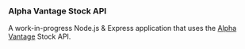 ### Alpha Vantage Stock API

A work-in-progress Node.js & Express application that uses the [Alpha Vantage](https://www.alphavantage.co) Stock API.
